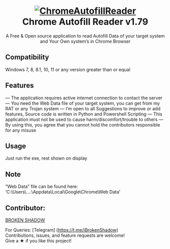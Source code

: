 <h1 align="center">
  <br>
  <a href="https://github.com/iBrokenShadow/Chrome-Autofill-Reader"><img src="https://png2.cleanpng.com/dy/b01c1c7e9ffd4e3775c9df7fa8f32d8c/L0KzQYm3V8E1N5Rsf5H0aYP2gLBuTfxwb5CyfehybD3qgrL3iPlkNZVqi9twbj3ohrrzTgNucZ1qRadrNHG6dYHqWPUxPmE7RqoEMUO4RYGAUcU0OWc1UKcDOEW7QYi1kP5o/kisspng-logo-evil-graphic-design-evil-smile-5b4a7e0c8e0606.8913550715316085885817.png" alt="ChromeAutofillReader"></a>
  <br>
  Chrome Autofill Reader v1.79
  <br>
</h1>


<p align="center">A Free & Open source application to read Autofill Data of your target system and Your Own system’s in Chrome Browser</p>




## Compatibility
Windows 7, 8, 8.1, 10, 11
or any version greater than or equal

## Features

— The application requires active internet connection to contact the server
— You need the Web Data file of your target system, you can get from my RAT or any Trojan system
— I’m open to all Suggestions to improve or add features, Source code is written in Python and Powershell Scripting
— This application must not be used to cause harm/discomfort/trouble to others
— By using this, you agree that you cannot hold the contributors responsible for any misuse



## Usage

Just run the exe, rest shown on display


## Note
“Web Data” file can be found here:
‘C:\Users\….\Appdata\Local\Google\Chrome\Web Data’


## Contributor:

 [BROKEN SHADOW](https://github.com/iBrokenShadow) 



For Queries: [Telegram] (https://t.me/iBrokenShadow)  
Contributions, issues, and feature requests are welcome!  
Give a ★ if you like this project!
